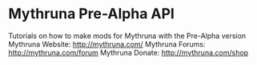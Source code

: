 Mythruna Pre-Alpha API
======================

Tutorials on how to make mods for Mythruna with the Pre-Alpha version
Mythruna Website: http://mythruna.com/
Mythruna Forums: http://mythruna.com/forum
Mythruna Donate: http://mythruna.com/shop
